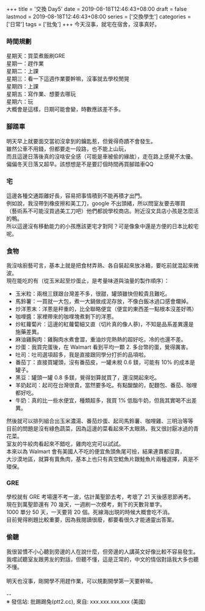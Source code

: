 +++
title = '交換 Day5'
date = 2019-08-18T12:46:43+08:00
draft = false
lastmod = 2019-08-18T12:46:43+08:00
series = ['交換學生']
categories = ['日常']
tags = ['批兔']
+++
今天沒事，就宅在宿舍，沒事真好。
### 時間規劃
星期天：買菜煮飯刷GRE<br>
星期一：趕作業<br>
星期二：上課<br>
星期三：看一下這週作業要幹嘛，沒事就去學校閒晃<br>
星期四：上課<br>
星期五：寫作業、想要去哪玩<br>
星期六：玩<br>
大概會是這樣，日期可能會變，時數應該差不多。<br>
### 腳踏車
明天早上就要面交當初沒拿到的鑰匙惹，但覺得奇蹟不會發生。<br>
雖然公車不用錢，但都要走一段路，也不能上山玩，<br>
而且這邊日落後真的沒啥安全感（可能是車被偷的緣故），走在路上感覺不太優。<br>
偏偏冬天日落又超早。該想想是不是要訂個時間再買腳踏車QQ<br>
### 宅
這邊各種交通距離好長，容易把事情積到不能再積才出門。<br>
例如說，我沒帶到橡皮擦和美工刀，google 不出頭緒，所以問室友要去哪買<br>
（藝術系不可能沒買過美工刀吧）他們都說學校商店。附近沒文具店小孩是怎麼活的鴨。<br>
所以這邊沒有移動能力的小孩應該更宅才對阿？可是像象中還是方便的日本比較宅呢。<br>
### 食物
我沒啥廚藝可言，基本上就是把食材弄熟、各自裝起來放冰箱，要吃前就混起來微波。<br>
現在能吃的有（從玉米起至炒蛋止，是考量味道與油量的製作順序）：<br>
- 玉米粒：兩根三鎂跟台灣差不多，很甜，罐頭雖快但較貴且難吃。<br>
- 馬鈴薯：一買就一大包，煮一大鍋做成泥存放，不像白飯冰過口感會爛掉。<br>
- 炒洋蔥末：洋蔥是秤重的，比全聯略便宜（便宜的東西差一點根本沒差好嗎）<br>
- 咖哩醬：家裡帶來的咖哩塊煮剩下的洋蔥。<br>
- 炒紅蘿蔔片：這邊的紅蘿蔔細又直（切片真的像人蔘)，不知是品系差異還是施藥差異。<br>
- 麻油雞胸肉：雞胸肉水煮會澀，重油炒完熱熱的超好吃，冷的也還不差。<br>
- 炒蛋：我買完蛋後，在 Walmart 看到平均一顆 2. 多台幣的蛋，覺得厲害。<br>
- 吐司：吐司選項超多，我是直接跟同學分打折的品項啦。<br>
- 番茄丁：直接買罐頭，沒有番茄皮，一罐未稅 0.6 鎂，可能有 10% 的成本是罐子。<br>
- 黑豆：罐頭一罐 0.8 多鎂，覺得划算就買了，還沒開起來吃。<br>
- 羊奶起司：起司在台灣很貴，當然要多吃。有點酸酸的，配麵包、番茄、咖哩都好吃。<br>
- 牛奶：真的比一些水便宜，種類超多，我買 1% 低脂牛奶，但我其實喝不出差異。<br>

然後就可以排列組合出玉米濃湯、番茄炒蛋、起司馬鈴薯、咖哩雞、三明治等等<br>
目前的問題是沒有綠色蔬菜，因為這邊的菜看起來不太眼熟，我又很討厭冰過的青花菜。<br>
室友的牛絞肉看起來不錯吃，雞肉吃完可以試試。<br>
本來以為 Walmart 會有美國人不吃的便宜魚頭魚尾可撿，結果連賣都沒賣，<br>
大沙漠地區，就算有賣魚肉，基本上也只有真空鯰魚片跟鮭魚片兩種選擇，真是不環保。
### GRE
學校就有 GRE 考場還不考一波，估計萬聖節去考，考壞了 21 天後感恩節再考。<br>
現在到萬聖節還有 70 幾天，一週刷一次模考，剩下的天數背單字。<br>
1000 單分 50 天，一天要背 20 個。死線海出現的時候大概會吃不消。<br>
目前覺得刷題比較重要，因為我閱讀很廢，都要看很久才能通靈出答案。<br>
### 偷聽
我很習慣不小心聽到旁邊的人在說什麼，但旁邊的人講英文好像比較不容易發生。<br>
我嚐試聽室友跟男友的對話，但聽不懂，這是正常的，中文的情侶對話我大多也聽不懂。<br>
<br>
明天也沒事，剛開學不用趕作業，可以規劃開學第一天要幹嘛。<br>
<br>
--<br>
※ 發信站: 批踢踢兔(ptt2.cc), 來自: xxx.xxx.xxx.xxx (美國)<br>
